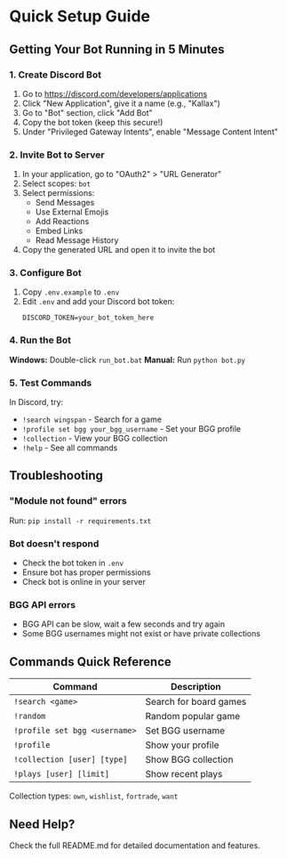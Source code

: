 # Quick Setup Guide

## Getting Your Bot Running in 5 Minutes

### 1. Create Discord Bot
1. Go to https://discord.com/developers/applications
2. Click "New Application", give it a name (e.g., "Kallax")  
3. Go to "Bot" section, click "Add Bot"
4. Copy the bot token (keep this secure!)
5. Under "Privileged Gateway Intents", enable "Message Content Intent"

### 2. Invite Bot to Server
1. In your application, go to "OAuth2" > "URL Generator"
2. Select scopes: `bot`
3. Select permissions:
   - Send Messages
   - Use External Emojis  
   - Add Reactions
   - Embed Links
   - Read Message History
4. Copy the generated URL and open it to invite the bot

### 3. Configure Bot
1. Copy `.env.example` to `.env`
2. Edit `.env` and add your Discord bot token:
   ```
   DISCORD_TOKEN=your_bot_token_here
   ```

### 4. Run the Bot
**Windows:** Double-click `run_bot.bat`
**Manual:** Run `python bot.py`

### 5. Test Commands
In Discord, try:
- `!search wingspan` - Search for a game
- `!profile set bgg your_bgg_username` - Set your BGG profile
- `!collection` - View your BGG collection
- `!help` - See all commands

## Troubleshooting

### "Module not found" errors
Run: `pip install -r requirements.txt`

### Bot doesn't respond
- Check the bot token in `.env`
- Ensure bot has proper permissions
- Check bot is online in your server

### BGG API errors
- BGG API can be slow, wait a few seconds and try again
- Some BGG usernames might not exist or have private collections

## Commands Quick Reference

| Command | Description |
|---------|-------------|
| `!search <game>` | Search for board games |
| `!random` | Random popular game |
| `!profile set bgg <username>` | Set BGG username |
| `!profile` | Show your profile |
| `!collection [user] [type]` | Show BGG collection |
| `!plays [user] [limit]` | Show recent plays |

Collection types: `own`, `wishlist`, `fortrade`, `want`

## Need Help?

Check the full README.md for detailed documentation and features.
